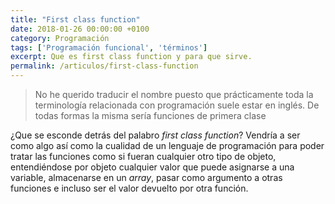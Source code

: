 ```yaml
---
title: "First class function"
date: 2018-01-26 00:00:00 +0100
category: Programación
tags: ['Programación funcional', 'términos']
excerpt: Que es first class function y para que sirve.
permalink: /articulos/first-class-function
---
```

> No he querido traducir el nombre puesto que prácticamente toda la terminología relacionada con programación suele estar en inglés. De todas formas la misma sería funciones de primera clase

¿Que se esconde detrás del palabro _first class function_? Vendría a ser como algo así como la cualidad de un lenguaje de programación para poder tratar las funciones como si fueran cualquier otro tipo de objeto, entendiéndose por objeto cualquier valor que puede asignarse a una variable, almacenarse en un _array_, pasar como argumento a otras funciones e incluso ser el valor devuelto por otra función.
